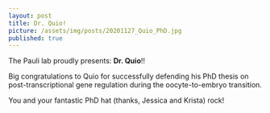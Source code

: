 ```yaml
---
layout: post
title: Dr. Quio!
picture: /assets/img/posts/20201127_Quio_PhD.jpg
published: true
---
```

The Pauli lab proudly presents: **Dr. Quio**!!

Big congratulations to Quio for successfully defending his PhD thesis on post-transcriptional gene regulation during the oocyte-to-embryo transition. 

You and your fantastic PhD hat (thanks, Jessica and Krista) rock!
